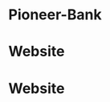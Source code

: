 # Pioneer-Bank
# Website
# Website
<!-- echo "# Website" >> README.md
git init
git add README.md
git commit -m "first commit"
git branch -M main
git remote add origin https://github.com/RafikulIslamHriday/Website.git
git push -u origin main -->